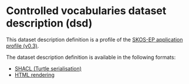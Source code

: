 # Controlled vocabularies dataset description (dsd)

This dataset description definition is a profile of the [SKOS-EP application profile (v0.3)](https://europarl.github.io/skos-ep/0.4/).

The dataset description definition is available in the following formats:
- [SHACL (Turtle serialisation)](./skos-ep_controlled-vocabularies.shacl.ttl)
- [HTML rendering](https://europarl.github.io/skos-ep/dsd/controlled-vocabularies)